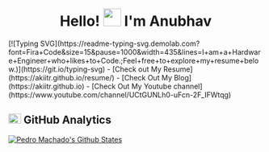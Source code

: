 <div align="center">
  <h1>Hello! <img src="https://media.giphy.com/media/hvRJCLFzcasrR4ia7z/giphy.gif" width="35px" height="35px"> I'm Anubhav </h1>
</div>
[![Typing SVG](https://readme-typing-svg.demolab.com?font=Fira+Code&size=15&pause=1000&width=435&lines=I+am+a+Hardware+Engineer+who+likes+to+Code.;Feel+free+to+explore+my+resume+below.)](https://git.io/typing-svg)
- [Check out My Resume](https://akiitr.github.io/resume/)
- [Check Out My Blog](https://akiitr.github.io)
- [Check Out My Youtube channel](https://www.youtube.com/channel/UCtGUNLh0-uFcn-2F_IFWtqg)

<h2 align="left">
  <img src="https://media.giphy.com/media/iY8CRBdQXODJSCERIr/giphy.gif" width="25px" height="20px">
  GitHub Analytics
</h2>

[![Pedro Machado's Github States](https://github-readme-stats.vercel.app/api?username=akiitr&show_icons=true&theme=dracula)](https://github.com/akiitr/github-readme-stats)


<!--
**akiitr/akiitr** is a ✨ _special_ ✨ repository because its `README.md` (this file) appears on your GitHub profile.

Here are some ideas to get you started:

- 🔭 I’m currently working on ...
- 🌱 I’m currently learning ...
- 👯 I’m looking to collaborate on ...
- 🤔 I’m looking for help with ...
- 💬 Ask me about ...
- 📫 How to reach me: ...
- 😄 Pronouns: ...
- ⚡ Fun fact: ...
-->
